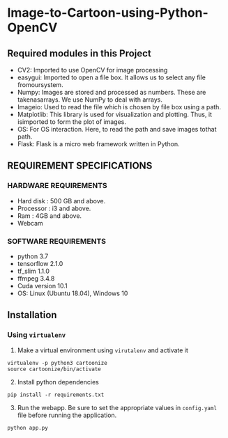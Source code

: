 # Image-to-Cartoon-using-Python-OpenCV
## Required modules in this Project
- CV2: Imported to use OpenCV for image processing
- easygui: Imported to open a file box. It allows us to select any file fromoursystem.
- Numpy: Images are stored and processed as numbers. These are takenasarrays. We use NumPy to deal with arrays.
- Imageio: Used to read the file which is chosen by file box using a path.
- Matplotlib: This library is used for visualization and plotting. Thus, it isimported to form the plot of images.
- OS: For OS interaction. Here, to read the path and save images tothat path.
- Flask: Flask is a micro web framework written in Python.

## REQUIREMENT SPECIFICATIONS
### HARDWARE REQUIREMENTS
- Hard disk : 500 GB and above.
- Processor : i3 and above.
- Ram : 4GB and above.
- Webcam
### SOFTWARE REQUIREMENTS
- python 3.7
- tensorflow 2.1.0 
- tf_slim 1.1.0
- ffmpeg 3.4.8
- Cuda version 10.1
- OS: Linux (Ubuntu 18.04), Windows 10

## Installation

### Using `virtualenv`

1. Make a virtual environment using `virutalenv` and activate it
```
virtualenv -p python3 cartoonize
source cartoonize/bin/activate
```
2. Install python dependencies
```
pip install -r requirements.txt
```
3. Run the webapp. Be sure to set the appropriate values in `config.yaml` file before running the application.
```
python app.py
```
